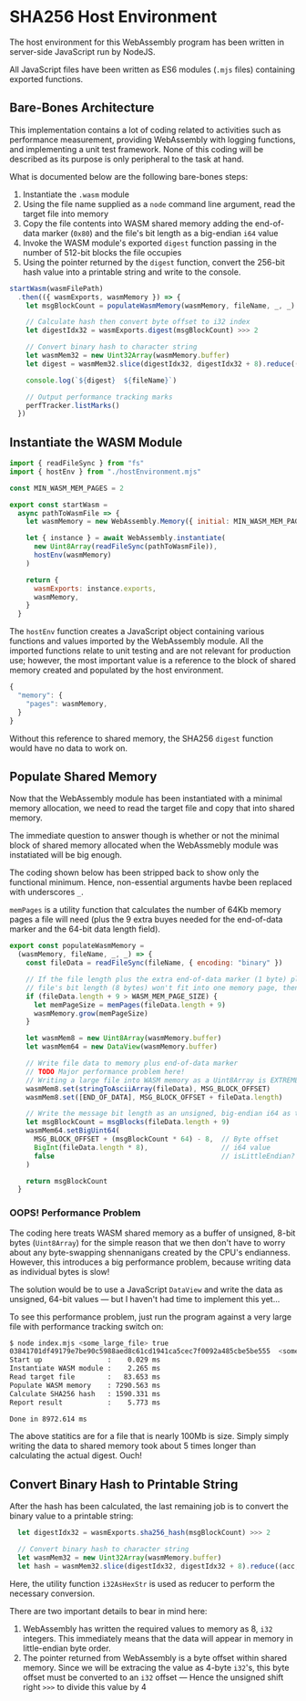 # SHA256 Host Environment

The host environment for this WebAssembly program has been written in server-side JavaScript run by NodeJS.

All JavaScript files have been written as ES6 modules (`.mjs` files) containing exported functions.

## Bare-Bones Architecture

This implementation contains a lot of coding related to activities such as performance measurement, providing WebAssembly with logging functions, and implementing a unit test framework.
None of this coding will be described as its purpose is only peripheral to the task at hand.

What is documented below are the following bare-bones steps:

1. Instantiate the `.wasm` module
2. Using the file name supplied as a `node` command line argument, read the target file into memory
3. Copy the file contents into WASM shared memory adding the end-of-data marker (`0x80`) and the file's bit length as a big-endian `i64` value
4. Invoke the WASM module's exported `digest` function passing in the number of 512-bit blocks the file occupies
5. Using the pointer returned by the `digest` function, convert the 256-bit hash value into a printable string and write to the console.

```javascript
startWasm(wasmFilePath)
  .then(({ wasmExports, wasmMemory }) => {
    let msgBlockCount = populateWasmMemory(wasmMemory, fileName, _, _)

    // Calculate hash then convert byte offset to i32 index
    let digestIdx32 = wasmExports.digest(msgBlockCount) >>> 2

    // Convert binary hash to character string
    let wasmMem32 = new Uint32Array(wasmMemory.buffer)
    let digest = wasmMem32.slice(digestIdx32, digestIdx32 + 8).reduce((acc, i32) => acc += i32AsHexStr(i32), "")

    console.log(`${digest}  ${fileName}`)

    // Output performance tracking marks
    perfTracker.listMarks()
  })
```

## Instantiate the WASM Module

```javascript
import { readFileSync } from "fs"
import { hostEnv } from "./hostEnvironment.mjs"

const MIN_WASM_MEM_PAGES = 2

export const startWasm =
  async pathToWasmFile => {
    let wasmMemory = new WebAssembly.Memory({ initial: MIN_WASM_MEM_PAGES })

    let { instance } = await WebAssembly.instantiate(
      new Uint8Array(readFileSync(pathToWasmFile)),
      hostEnv(wasmMemory)
    )

    return {
      wasmExports: instance.exports,
      wasmMemory,
    }
  }
```

The `hostEnv` function creates a JavaScript object containing various functions and values imported by the WebAssembly module.
All the imported functions relate to unit testing and are not relevant for production use; however, the most important value is a reference to the block of shared memory created and populated by the host environment.

```javascript
{
  "memory": {
    "pages": wasmMemory,
  }
}
```

Without this reference to shared memory, the SHA256 `digest` function would have no data to work on.

## Populate Shared Memory

Now that the WebAssembly module has been instantiated with a minimal memory allocation, we need to read the target file and copy that into shared memory.

The immediate question to answer though is whether or not the minimal block of shared memory allocated when the WebAssmebly module was instatiated will be big enough.

The coding shown below has been stripped back to show only the functional minimum.
Hence, non-essential arguments havbe been replaced with underscores `_`.

`memPages` is a utility function that calculates the number of 64Kb memory pages a file will need (plus the 9 extra buyes needed for the end-of-data marker and the 64-bit data length field).

```javascript
export const populateWasmMemory =
  (wasmMemory, fileName, _, _) => {
    const fileData = readFileSync(fileName, { encoding: "binary" })

    // If the file length plus the extra end-of-data marker (1 byte) plus the 64-bit, unsigned integer holding the
    // file's bit length (8 bytes) won't fit into one memory page, then grow WASM memory
    if (fileData.length + 9 > WASM_MEM_PAGE_SIZE) {
      let memPageSize = memPages(fileData.length + 9)
      wasmMemory.grow(memPageSize)
    }

    let wasmMem8 = new Uint8Array(wasmMemory.buffer)
    let wasmMem64 = new DataView(wasmMemory.buffer)

    // Write file data to memory plus end-of-data marker
    // TODO Major performance problem here!
    // Writing a large file into WASM memory as a Uint8Array is EXTREMELY slow!!
    wasmMem8.set(stringToAsciiArray(fileData), MSG_BLOCK_OFFSET)
    wasmMem8.set([END_OF_DATA], MSG_BLOCK_OFFSET + fileData.length)

    // Write the message bit length as an unsigned, big-endian i64 as the last 64 bytes of the last message block
    let msgBlockCount = msgBlocks(fileData.length + 9)
    wasmMem64.setBigUint64(
      MSG_BLOCK_OFFSET + (msgBlockCount * 64) - 8,  // Byte offset
      BigInt(fileData.length * 8),                  // i64 value
      false                                         // isLittleEndian?
    )

    return msgBlockCount
  }
```

### OOPS! Performance Problem

The coding here treats WASM shared memory as a buffer of unsigned, 8-bit bytes (`Uint8Array`) for the simple reason that we then don't have to worry about any byte-swapping shennanigans created by the CPU's endianness.
However, this introduces a big performance problem, because writing data as individual bytes is slow!

The solution would be to use a JavaScript `DataView` and write the data as unsigned, 64-bit values &mdash; but I haven't had time to implement this yet...

To see this performance problem, just run the program against a very large file with performance tracking switch on:

```bash
$ node index.mjs <some_large_file> true
03841701df49179e7be90c5988aed8c61cd1941ca5cec7f0092a485cbe5be555  <some_large_file>
Start up                :    0.029 ms
Instantiate WASM module :    2.265 ms
Read target file        :   83.653 ms
Populate WASM memory    : 7290.563 ms
Calculate SHA256 hash   : 1590.331 ms
Report result           :    5.773 ms

Done in 8972.614 ms
```

The above statitics are for a file that is nearly 100Mb is size.  Simply simply writing the data to shared memory took about 5 times longer than calculating the actual digest.
Ouch!

## Convert Binary Hash to Printable String

After the hash has been calculated, the last remaining job is to convert the binary value to a printable string:

```javascript
  let digestIdx32 = wasmExports.sha256_hash(msgBlockCount) >>> 2

  // Convert binary hash to character string
  let wasmMem32 = new Uint32Array(wasmMemory.buffer)
  let hash = wasmMem32.slice(digestIdx32, digestIdx32 + 8).reduce((acc, i32) => acc += i32AsHexStr(i32), "")
```

Here, the utility function `i32AsHexStr` is used as reducer to perform the necessary conversion.

There are two important details to bear in mind here:

1. WebAssembly has written the required values to memory as 8, `i32` integers.
   This immediately means that the data will appear in memory in little-endian byte order.
1. The pointer returned from WebAssembly is a byte offset within shared memory.
   Since we will be extracing the value as 4-byte `i32`'s, this byte offset must be converted to an `i32` offset &mdash; Hence the unsigned shift right `>>>` to divide this value by 4
